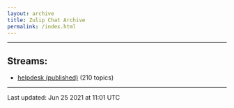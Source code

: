 ```yaml
---
layout: archive
title: Zulip Chat Archive
permalink: /index.html
---
```


---

## Streams:

* [helpdesk (published)](stream/274208-helpdesk-(published)/index.html) (210 topics)

<hr><p>Last updated: Jun 25 2021 at 11:01 UTC</p>